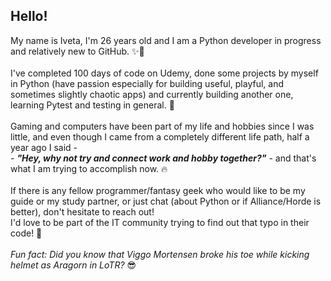 ## Hello! 


My name is Iveta, I'm 26 years old and I am a Python developer in progress and relatively new to GitHub. ✨🐍\
\
I've completed 100 days of code on Udemy, done some projects by myself in Python (have passion especially for building useful, playful, and sometimes slightly chaotic apps) and currently building another one,  learning Pytest and testing in general. 🌱\
\
Gaming and computers have been part of my life and hobbies since I was little, and even though I came from a completely different life path, half a year ago I said - \
    - ***"Hey, why not try and connect work and hobby together?"*** - and that's what I am trying to accomplish now. 🔥\
    \
If there is any fellow programmer/fantasy geek who would like to be my guide or my study partner, or just chat (about Python or if Alliance/Horde is better), don't hesitate to reach out!\
I'd love to be part of the IT community trying to find out that typo in their code! 🙌\
\
*Fun fact: Did you know that Viggo Mortensen broke his toe while kicking helmet as Aragorn in LoTR?* 😎
